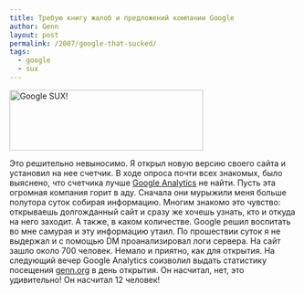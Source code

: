 ```yaml
---
title: Требую книгу жалоб и предложений компании Google
author: Genn
layout: post
permalink: /2007/google-that-sucked/
tags:
  - google
  - sux
---
```

<img src='http://mega.genn.org/wp-content/themes/genn/uploads/2007/07/googlesux.gif' width="339" height="106" alt='Google SUX!' />

Это решительно невыносимо. Я открыл новую версию своего сайта и установил на нее счетчик. В ходе опроса почти всех знакомых, было выяснено, что счетчика лучше <a href="http://analytics.google.com/" target="_blank">Google Analytics</a> не найти. Пусть эта огромная компания горит в аду. Сначала они мурыжили меня больше полутора суток собирая информацию. Многим знакомо это чувство: открываешь долгожданный сайт и сразу же хочешь узнать, кто и откуда на него заходит. А также, в каком количестве. Google решил воспитать во мне самурая и эту информацию утаил. По прошествии суток я не выдержал и с помощью DM проанализировал логи сервера. На сайт зашло около 700 человек. Немало и приятно, как для открытия. На следующий вечер Google Analytics соизволил выдать статистику посещения <a href="http://genn.org/" target="_blank">genn.org</a> в день открытия. Он насчитал, нет, это удивительно! Он насчитал 12 человек!